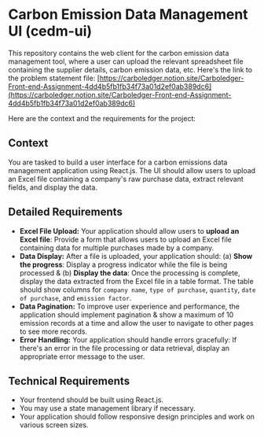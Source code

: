 # Carbon Emission Data Management UI (cedm-ui)

This repository contains the web client for the carbon emission data management tool, where a user can upload the relevant spreadsheet file containing the supplier details, carbon emission data, etc. Here's the link to the problem statement file: [https://carboledger.notion.site/Carboledger-Front-end-Assignment-4dd4b5fb1fb34f73a01d2ef0ab389dc6](https://carboledger.notion.site/Carboledger-Front-end-Assignment-4dd4b5fb1fb34f73a01d2ef0ab389dc6)

Here are the context and the requirements for the project:

## Context

You are tasked to build a user interface for a carbon emissions data management application using React.js. The UI should allow users to upload an Excel file containing a company's raw purchase data, extract relevant fields, and display the data.

## Detailed Requirements

- **Excel File Upload:** Your application should allow users to **upload an Excel file**: Provide a form that allows users to upload an Excel file containing data for multiple purchases made by a company.
- **Data Display:** After a file is uploaded, your application should: (a) **Show the progress**: Display a progress indicator while the file is being processed & (b) **Display the data**: Once the processing is complete, display the data extracted from the Excel file in a table format. The table should show columns for `company name`, `type of purchase`, `quantity`, `date of purchase`, and `emission factor`.
- **Data Pagination:** To improve user experience and performance, the application should implement pagination & show a maximum of 10 emission records at a time and allow the user to navigate to other pages to see more records.
- **Error Handling:** Your application should handle errors gracefully: If there's an error in the file processing or data retrieval, display an appropriate error message to the user.

## **Technical Requirements**

- Your frontend should be built using React.js.
- You may use a state management library if necessary.
- Your application should follow responsive design principles and work on various screen sizes.
